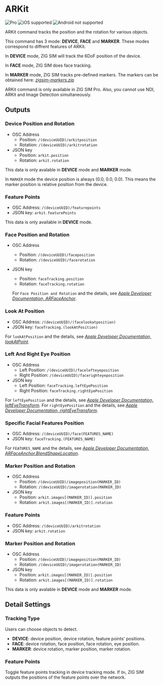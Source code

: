 # ARKit

![Pro](https://img.shields.io/badge/Pro-yellow.svg) ![iOS supported](https://img.shields.io/badge/iOS-supported-brightgreen.svg) ![Android not supported](https://img.shields.io/badge/Android-not%20supported-red.svg)

ARKit command tracks the position and the rotation for various objects.

This command has 3 mode: **DEVICE**, **FACE** and **MARKER**.
These modes correspond to diffrent features of ARKit.

In **DEVICE** mode, ZIG SIM will track the 6DoF position of the device.

In **FACE** mode, ZIG SIM does face tracking.

In **MARKER** mode, ZIG SIM tracks pre-defined markers.
The markers can be obtained here: *[zigsim-markers.zip](../zigsim-markers.zip)*

ARKit command is only available in ZIG SIM Pro.
Also, you cannot use NDI, ARKit and Image Detection simultaneously.

## Outputs

### Device Position and Rotation

- OSC Address
  - Position: `/(deviceUUID)/arkitposition`
  - Rotation: `/(deviceUUID)/arkitrotation`
- JSON key
  - Position: `arkit.position`
  - Rotation: `arkit.rotation`

This data is only avalable in **DEVICE** mode and **MARKER** mode.  

In `MARKER` mode the device position is always (0.0, 0.0, 0.0).
This means the marker position is relative position from the device.

### Feature Points

- OSC Address: `/(deviceUUID)/featurepoints`
- JSON key: `arkit.featurePoints`

This data is only available in **DEVICE** mode.

### Face Position and Rotation

- OSC Address
  - Position: `/(deviceUUID)/faceposition`
  - Rotation: `/(deviceUUID)/facerotation`
- JSON key
  - Position: `faceTracking.position`
  - Rotation: `faceTracking.rotation`

  For `Face Position and Rotation` and the details, see *[Apple Developer Documentation, ARFaceAnchor](https://developer.apple.com/documentation/arkit/arfaceanchor)*.
  
### Look At Position
- OSC Address: `/(deviceUUID)/(facelookatposition)`
- JSON key: `faceTracking.(lookAtPosition)`

For `lookAtPosition` and the details, see *[Apple Developer Documentation, lookAtPoint](https://developer.apple.com/documentation/arkit/arfaceanchor/2968192-lookatpoint)*.

### Left And Right Eye Position
- OSC Address
  - Left Position: `/(deviceUUID)/facelefteyeposition`
  - Right Position: `/(deviceUUID)/facerighteyeposition`
- JSON key
  - Left Position: `faceTracking.leftEyePosition`
  - Right Position: `faceTracking.rightEyePosition`

For `leftEyePosition` and the details, see *[Apple Developer Documentation, leftEyeTransform](https://developer.apple.com/documentation/arkit/arfaceanchor/2968193-righteyetransform)*.
For `rightEyePosition` and the details, see *[Apple Developer Documentation, rightEyeTransform](https://developer.apple.com/documentation/arkit/arfaceanchor/2968191-lefteyetransform)*.

### Specific Facial Features Position

- OSC Address: `/(deviceUUID)/face(FEATURES_NAME)`
- JSON key: `faceTracking.(FEATURES_NAME)`

For `FEATURES_NAME` and the details, see *[Apple Developer Documentation, ARFaceAnchor.BlendShapeLocation](https://developer.apple.com/documentation/arkit/arfaceanchor/blendshapelocation)*.

### Marker Position and Rotation

- OSC Address
  - Position: `/(deviceUUID)/imageposition(MARKER_ID)`
  - Rotation: `/(deviceUUID)/imagerotation(MARKER_ID)`
- JSON key
  - Position: `arkit.images[(MARKER_ID)].position`
  - Rotation: `arkit.images[(MARKER_ID)].rotation`

### Feature Points

- OSC Address: `/(deviceUUID)/arkitrotation`
- JSON key: `arkit.rotation`

### Marker Position and Rotation

- OSC Address
  - Position: `/(deviceUUID)/imageposition(MARKER_ID)`
  - Rotation: `/(deviceUUID)/imagerotation(MARKER_ID)`
- JSON key
  - Position: `arkit.images[(MARKER_ID)].position`
  - Rotation: `arkit.images[(MARKER_ID)].rotation`

This data is only avalable in **DEVICE** mode and **MARKER** mode.

## Detail Settings

### Tracking Type

Users can choose objects to detect.

- **DEVICE**: device position, device rotation, feature points' positions.
- **FACE**: device rotation, face position, face rotation, eye position.
- **MARKER**: device rotation, marker position, marker rotation.

### Feature Points

Toggle feature points tracking in device tracking mode.
If `On`, ZIG SIM outputs the positions of the feature points over the network.
